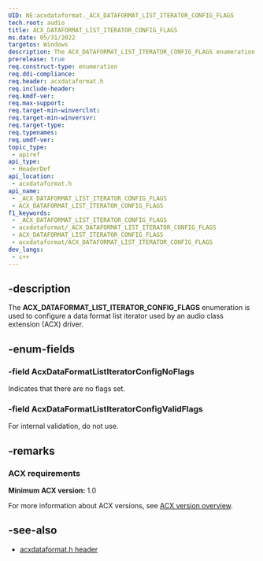 ```yaml
---
UID: NE:acxdataformat._ACX_DATAFORMAT_LIST_ITERATOR_CONFIG_FLAGS
tech.root: audio
title: ACX_DATAFORMAT_LIST_ITERATOR_CONFIG_FLAGS
ms.date: 05/31/2022
targetos: Windows
description: The ACX_DATAFORMAT_LIST_ITERATOR_CONFIG_FLAGS enumeration is used to configure a data format list iterator used by an audio class extension (ACX) driver.
prerelease: true
req.construct-type: enumeration
req.ddi-compliance: 
req.header: acxdataformat.h
req.include-header: 
req.kmdf-ver: 
req.max-support: 
req.target-min-winverclnt: 
req.target-min-winversvr: 
req.target-type: 
req.typenames: 
req.umdf-ver: 
topic_type:
 - apiref
api_type:
 - HeaderDef
api_location:
 - acxdataformat.h
api_name:
 - _ACX_DATAFORMAT_LIST_ITERATOR_CONFIG_FLAGS
 - ACX_DATAFORMAT_LIST_ITERATOR_CONFIG_FLAGS
f1_keywords:
 - _ACX_DATAFORMAT_LIST_ITERATOR_CONFIG_FLAGS
 - acxdataformat/_ACX_DATAFORMAT_LIST_ITERATOR_CONFIG_FLAGS
 - ACX_DATAFORMAT_LIST_ITERATOR_CONFIG_FLAGS
 - acxdataformat/ACX_DATAFORMAT_LIST_ITERATOR_CONFIG_FLAGS
dev_langs:
 - c++
---
```


## -description

The **ACX_DATAFORMAT_LIST_ITERATOR_CONFIG_FLAGS** enumeration is used to configure a data format list iterator used by an audio class extension (ACX) driver.

## -enum-fields

### -field AcxDataFormatListIteratorConfigNoFlags

Indicates that there are no flags set.

### -field AcxDataFormatListIteratorConfigValidFlags

For internal validation, do not use.

## -remarks

### ACX requirements

**Minimum ACX version:** 1.0

For more information about ACX versions, see [ACX version overview](/windows-hardware/drivers/audio/acx-version-overview).

## -see-also

- [acxdataformat.h header](index.md)

